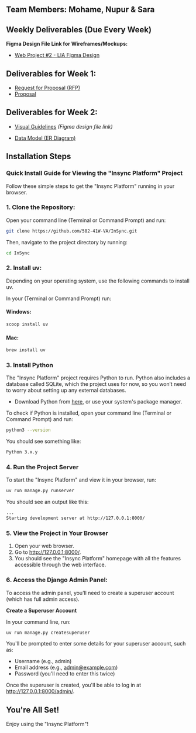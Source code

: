 ## Team Members: **Mohame**, **Nupur** & **Sara**

## Weekly Deliverables (Due Every Week)

**Figma Design File Link for Wireframes/Mockups:**

- [Web Project #2 - LIA Figma Design](https://www.figma.com/design/OUn3ckswZjNYYeKFZrAPFa/Web-Project-%232---LIA?t=bEQGchvMzCbPPf7r-0)

## Deliverables for Week 1:

- [Request for Proposal (RFP)](docs/rfp.md)
- [Proposal](docs/proposal.md)

## Deliverables for Week 2:

- [Visual Guidelines](https://www.figma.com/design/OUn3ckswZjNYYeKFZrAPFa/Web-Project-%232---LIA?t=bEQGchvMzCbPPf7r-0) _(Figma design file link)_

- [Data Model (ER Diagram)](docs/InSync-DB.png)

## **Installation Steps**

### Quick Install Guide for Viewing the "Insync Platform" Project

Follow these simple steps to get the "Insync Platform" running in your browser.

### 1. Clone the Repository:

Open your command line (Terminal or Command Prompt) and run:

```bash
git clone https://github.com/582-41W-VA/InSync.git
```

Then, navigate to the project directory by running:

```bash
cd InSync
```

### 2. Install uv:

Depending on your operating system, use the following commands to install uv.

In your (Terminal or Command Prompt) run:

#### Windows:

```bash
scoop install uv
```

#### Mac:

```bash
brew install uv
```

### 3. Install Python

The "Insync Platform" project requires Python to run. Python also includes a database called SQLite, which the project uses for now, so you won’t need to worry about setting up any external databases.

- Download Python from [here](https://www.python.org/downloads/), or use your system's package manager.

To check if Python is installed, open your command line (Terminal or Command Prompt) and run:

```bash
python3 --version
```

You should see something like:

```bash
Python 3.x.y
```

### 4. Run the Project Server

To start the "Insync Platform" and view it in your browser, run:

```bash
uv run manage.py runserver
```

You should see an output like this:

```bash
...
Starting development server at http://127.0.0.1:8000/
```

### 5. View the Project in Your Browser

1. Open your web browser.
2. Go to http://127.0.0.1:8000/.
3. You should see the "Insync Platform" homepage with all the features accessible through the web interface.

### 6. Access the Django Admin Panel:

To access the admin panel, you’ll need to create a superuser account (which has full admin access).

**Create a Superuser Account**

In your command line, run:

```bash
uv run manage.py createsuperuser
```

You'll be prompted to enter some details for your superuser account, such as:

- Username (e.g., admin)
- Email address (e.g., admin@example.com)
- Password (you'll need to enter this twice)

Once the superuser is created, you'll be able to log in at http://127.0.0.1:8000/admin/.

## You're All Set!

Enjoy using the "Insync Platform"!
